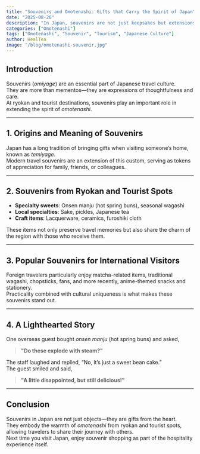 ```yaml
---
title: "Souvenirs and Omotenashi: Gifts that Carry the Spirit of Japan"
date: "2025-08-26"
description: "In Japan, souvenirs are not just keepsakes but extensions of omotenashi. Discover the meaning behind souvenirs at ryokan and tourist spots, and what makes them popular with international visitors."
categories: ["Omotenashi"]
tags: ["Omotenashi", "Souvenir", "Tourism", "Japanese Culture"]
author: HealTea
image: "/blog/omotenashi-souvenir.jpg"
---
```


## Introduction
Souvenirs (*omiyage*) are an essential part of Japanese travel culture.  
They are more than mementos—they are expressions of thoughtfulness and care.  
At ryokan and tourist destinations, souvenirs play an important role in extending the spirit of *omotenashi*.  

---

## 1. Origins and Meaning of Souvenirs
Japan has a long tradition of bringing gifts when visiting someone’s home, known as *temiyage*.  
Modern travel souvenirs are an extension of this custom, serving as tokens of appreciation for family, friends, or colleagues.  

---

## 2. Souvenirs from Ryokan and Tourist Spots
- **Specialty sweets**: Onsen manju (hot spring buns), seasonal wagashi  
- **Local specialties**: Sake, pickles, Japanese tea  
- **Craft items**: Lacquerware, ceramics, furoshiki cloth  

These items not only preserve travel memories but also share the charm of the region with those who receive them.  

---

## 3. Popular Souvenirs for International Visitors
Foreign travelers particularly enjoy matcha-related items, traditional wagashi, chopsticks, fans, and more recently, anime-themed snacks and stationery.  
Practicality combined with cultural uniqueness is what makes these souvenirs stand out.  

---

## 4. A Lighthearted Story
One overseas guest bought *onsen manju* (hot spring buns) and asked,  
> **"Do these explode with steam?"**  

The staff laughed and replied, “No, it’s just a sweet bean cake.”  
The guest smiled and said,  
> **"A little disappointed, but still delicious!"**  

---

## Conclusion
Souvenirs in Japan are not just objects—they are gifts from the heart.  
They embody the warmth of *omotenashi* from ryokan and tourist spots, allowing travelers to share their journey with others.  
Next time you visit Japan, enjoy souvenir shopping as part of the hospitality experience itself.  
